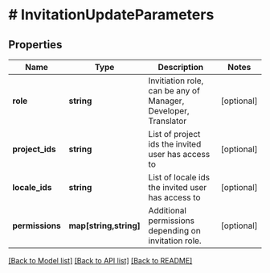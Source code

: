 # # InvitationUpdateParameters

## Properties

Name | Type | Description | Notes
------------ | ------------- | ------------- | -------------
**role** | **string** | Invitiation role, can be any of Manager, Developer, Translator | [optional] 
**project_ids** | **string** | List of project ids the invited user has access to | [optional] 
**locale_ids** | **string** | List of locale ids the invited user has access to | [optional] 
**permissions** | **map[string,string]** | Additional permissions depending on invitation role. | [optional] 

[[Back to Model list]](../../README.md#documentation-for-models) [[Back to API list]](../../README.md#documentation-for-api-endpoints) [[Back to README]](../../README.md)


